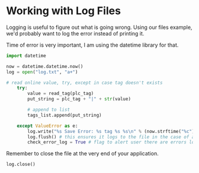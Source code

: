 # Working with Log Files

Logging is useful to figure out what is going wrong. Using our files example, we'd probably want to log the error instead of printing it.

Time of error is very important, I am using the datetime library for that.

```python
import datetime

now = datetime.datetime.now()
log = open("log.txt", "a+")

# read online value, try, except in case tag doesn't exists
    try:
        value = read_tag(plc_tag)
        put_string = plc_tag + "|" + str(value)

        # append to list
        tags_list.append(put_string)

    except ValueError as e:
        log.write("%s Save Error: %s tag %s %s\n" % (now.strftime("%c"), file_name, plc_tag, e))
        log.flush() # this ensures it logs to the file in the case of a crash
        check_error_log = True # flag to alert user there are errors logged
```

Remember to close the file at the very end of your application.

```
log.close()
```
